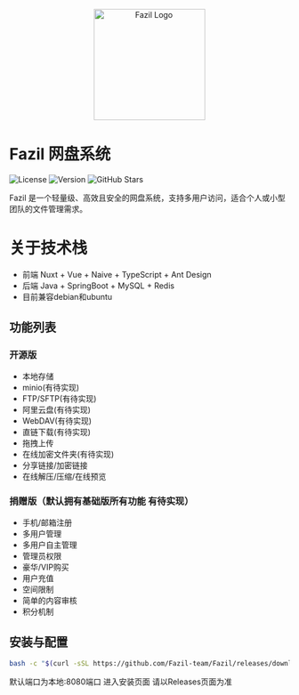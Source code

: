<p align="center">
  <img src="/logo.png" alt="Fazil Logo" width="200"/>
</p>

# Fazil 网盘系统

![License](https://img.shields.io/badge/license-AGPL--3.0-brightgreen)
![Version](https://img.shields.io/badge/version-1.0.0-blue)
![GitHub Stars](https://img.shields.io/github/stars/Fazil-team/Fazil)

Fazil 是一个轻量级、高效且安全的网盘系统，支持多用户访问，适合个人或小型团队的文件管理需求。
# 关于技术栈
- 前端 Nuxt + Vue + Naive + TypeScript + Ant Design
- 后端 Java + SpringBoot + MySQL + Redis
- 目前兼容debian和ubuntu

## 功能列表

### 开源版
- 本地存储
- minio(有待实现)
- FTP/SFTP(有待实现)
- 阿里云盘(有待实现)
- WebDAV(有待实现)
- 直链下载(有待实现)
- 拖拽上传
- 在线加密文件夹(有待实现)
- 分享链接/加密链接
- 在线解压/压缩/在线预览

### 捐赠版（默认拥有基础版所有功能 有待实现）
- 手机/邮箱注册
- 多用户管理
- 多用户自主管理
- 管理员权限
- 豪华/VIP购买
- 用户充值
- 空间限制
- 简单的内容审核
- 积分机制

## 安装与配置
```bash
bash -c "$(curl -sSL https://github.com/Fazil-team/Fazil/releases/download/0.0.1/install.sh)"
```
默认端口为本地:8080端口 进入安装页面 请以Releases页面为准
